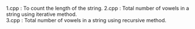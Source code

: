 1.cpp : To count the length of the string.
2.cpp : Total number of vowels in a string using iterative method.  
3.cpp : Total number of vowels in a string using recursive method.  
